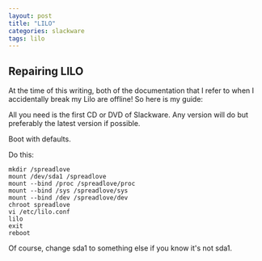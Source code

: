 ```yaml
---
layout: post
title: "LILO"
categories: slackware
tags: lilo
---
```


## Repairing LILO

At the time of this writing, both of the documentation that I refer to when I accidentally break my Lilo are offline! So here is my guide:

All you need is the first CD or DVD of Slackware. Any version will do but preferably the latest version if possible.

Boot with defaults.

Do this:

```
mkdir /spreadlove
mount /dev/sda1 /spreadlove
mount --bind /proc /spreadlove/proc
mount --bind /sys /spreadlove/sys
mount --bind /dev /spreadlove/dev
chroot spreadlove
vi /etc/lilo.conf
lilo
exit
reboot
```

Of course, change sda1 to something else if you know it's not sda1.
